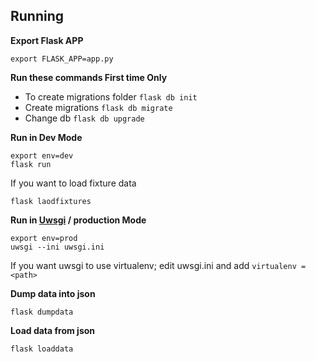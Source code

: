 ## Running

**Export Flask APP**

```
export FLASK_APP=app.py
```

**Run these commands First time Only**
- To create migrations folder ```flask db init```
- Create migrations ```flask db migrate```
- Change db ```flask db upgrade```


**Run in Dev Mode**
```
export env=dev
flask run
```
If you want to load fixture data
```
flask laodfixtures
```

**Run in [Uwsgi](https://uwsgi-docs.readthedocs.io/en/latest/) / production Mode**
```
export env=prod
uwsgi --ini uwsgi.ini
```
If you want uwsgi to use virtualenv; edit uwsgi.ini and add ```virtualenv = <path>```

**Dump data into json**
```
flask dumpdata
```

**Load data from json**
```
flask loaddata
```



